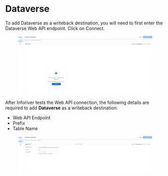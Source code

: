 # Dataverse

To add Dataverse as a writeback destination, you will need to first enter the Dataverse Web API endpoint. Click on Connect.&#x20;

<figure><img src="../../../.gitbook/assets/image (290).png" alt=""><figcaption></figcaption></figure>

After Inforiver tests the Web API connection, the following details are required to add **Dataverse** as a writeback destination:

* Web API Endpoint
* Prefix
* Table Name



<figure><img src="../../../.gitbook/assets/image (291).png" alt=""><figcaption></figcaption></figure>

